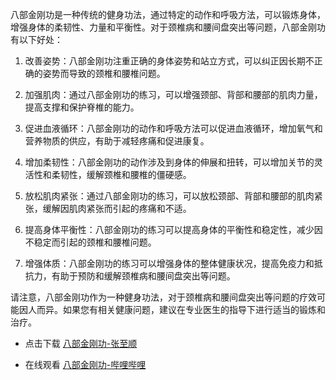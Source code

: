 八部金刚功是一种传统的健身功法，通过特定的动作和呼吸方法，可以锻炼身体，增强身体的柔韧性、力量和平衡性。对于颈椎病和腰间盘突出等问题，八部金刚功有以下好处：

1. 改善姿势：八部金刚功注重正确的身体姿势和站立方式，可以纠正因长期不正确的姿势而导致的颈椎和腰椎问题。

2. 加强肌肉：通过八部金刚功的练习，可以增强颈部、背部和腰部的肌肉力量，提高支撑和保护脊椎的能力。

3. 促进血液循环：八部金刚功的动作和呼吸方法可以促进血液循环，增加氧气和营养物质的供应，有助于减轻疼痛和促进康复。

4. 增加柔韧性：八部金刚功的动作涉及到身体的伸展和扭转，可以增加关节的灵活性和柔韧性，缓解颈椎和腰椎的僵硬感。

5. 放松肌肉紧张：通过八部金刚功的练习，可以放松颈部、背部和腰部的肌肉紧张，缓解因肌肉紧张而引起的疼痛和不适。

6. 提高身体平衡性：八部金刚功的练习可以提高身体的平衡性和稳定性，减少因不稳定而引起的颈椎和腰椎问题。

7. 增强体质：八部金刚功的练习可以增强身体的整体健康状况，提高免疫力和抵抗力，有助于预防和缓解颈椎病和腰间盘突出等问题。

请注意，八部金刚功作为一种健身功法，对于颈椎病和腰间盘突出等问题的疗效可能因人而异。如果您有相关健康问题，建议在专业医生的指导下进行适当的锻炼和治疗。

- 点击下载 [八部金刚功-张至顺](https://github.com/AnsonZnl/RehabilitationGuide/raw/main/八部金刚功/八部金刚功-张至顺.mp4)

- 在线观看 [八部金刚功-哔哩哔哩](https://search.bilibili.com/all?keyword=%E5%85%AB%E9%83%A8%E9%87%91%E5%88%9A%E5%8A%9F)

